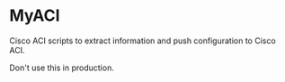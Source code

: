 # MyACI

Cisco ACI scripts to extract information and push configuration to Cisco ACI.

Don't use this in production.
